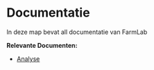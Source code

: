 # Documentatie

In deze map bevat all documentatie van FarmLab

**Relevante Documenten:**
* [Analyse](./analysis)